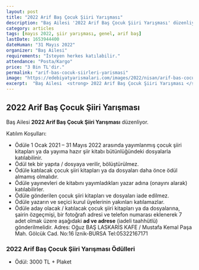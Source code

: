 ```yaml
---
layout: post
title: "2022 Arif Baş Çocuk Şiiri Yarışması"
description: "Baş Ailesi '2022 Arif Baş Çocuk Şiiri Yarışması' düzenliyor."
category: articles
tags: [mayıs 2022, şiir yarışması, genel, arif baş]
lastDate: 1653944400
dateHuman: "31 Mayıs 2022"
organizer: "Baş Ailesi"
requirements: "İsteyen herkes katılabilir."
attendance: "Posta/Kargo"
price: "3 Bin TL'dir."
permalink: "arif-bas-cocuk-siirleri-yarismasi"
image: "https://edebiyatyarismalari.com/images/2022/nisan/arif-bas-cocuk-siirleri-yarismasi.jpg"
excerpt:  "Baş Ailesi  <strong> 2022 Arif Baş Çocuk Şiiri Yarışması </strong> düzenliyor."
---
```


## 2022 Arif Baş Çocuk Şiiri Yarışması
Baş Ailesi **2022 Arif Baş Çocuk Şiiri Yarışması** düzenliyor.

Katılım Koşulları:
- Ödüle 1 Ocak 2021 – 31 Mayıs 2022 arasında yayımlanmış çocuk şiiri kitapları ya da yayıma hazır şiir kitabı bütünlüğündeki dosyalarla katılabilinir.
- Ödül tek bir yapıta / dosyaya verilir, bölüştürülmez.
- Ödüle katılacak çocuk şiiri kitapları ya da dosyaları daha önce ödül almamış olmalıdır.
- Ödüle yayınevleri de kitabını yayımladıkları yazar adına (onayını alarak) katılabilirler.
- Ödüle gönderilen çocuk şiiri kitapları ve dosyaları iade edilmez.
- Ödüle yazarın ve seçici kurul üyelerinin yakınları katılamazlar.
- Ödüle aday olacak / katılacak çocuk şiiri kitapları ya da dosyalarına, şairin özgeçmişi, bir fotoğrafı adresi ve telefon numarası eklenerek 7 adet olmak üzere aşağıdaki **ad ve adrese** (iadeli taahhütlü) gönderilmelidir.
Adres: 
Oğuz BAŞ
LASKARİS KAFE / Mustafa Kemal Paşa Mah. Gölcük Cad. No:16 İznik-BURSA
Tel:05322167171

### 2022 Arif Baş Çocuk Şiiri Yarışması Ödülleri
- Ödül: 3000 TL + Plaket
